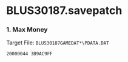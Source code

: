 # BLUS30187.savepatch

### 1. Max Money

Target File: `BLUS30187GAMEDAT*\PDATA.DAT`

```
20000044 3B9AC9FF
```

